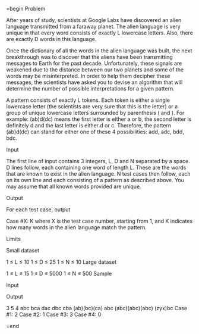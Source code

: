 =begin
Problem

After years of study, scientists at Google Labs have discovered an alien language transmitted from a faraway planet. The alien language is very unique in that every word consists of exactly L lowercase letters. Also, there are exactly D words in this language.

Once the dictionary of all the words in the alien language was built, the next breakthrough was to discover that the aliens have been transmitting messages to Earth for the past decade. Unfortunately, these signals are weakened due to the distance between our two planets and some of the words may be misinterpreted. In order to help them decipher these messages, the scientists have asked you to devise an algorithm that will determine the number of possible interpretations for a given pattern.

A pattern consists of exactly L tokens. Each token is either a single lowercase letter (the scientists are very sure that this is the letter) or a group of unique lowercase letters surrounded by parenthesis ( and ). For example: (ab)d(dc) means the first letter is either a or b, the second letter is definitely d and the last letter is either d or c. Therefore, the pattern (ab)d(dc) can stand for either one of these 4 possibilities: add, adc, bdd, bdc.

Input

The first line of input contains 3 integers, L, D and N separated by a space. D lines follow, each containing one word of length L. These are the words that are known to exist in the alien language. N test cases then follow, each on its own line and each consisting of a pattern as described above. You may assume that all known words provided are unique.

Output

For each test case, output

Case #X: K
where X is the test case number, starting from 1, and K indicates how many words in the alien language match the pattern.

Limits

Small dataset

1 ≤ L ≤ 10
1 ≤ D ≤ 25
1 ≤ N ≤ 10
Large dataset

1 ≤ L ≤ 15
1 ≤ D ≤ 5000
1 ≤ N ≤ 500
Sample


Input 
 	
Output 
 
3 5 4
abc
bca
dac
dbc
cba
(ab)(bc)(ca)
abc
(abc)(abc)(abc)
(zyx)bc
Case #1: 2
Case #2: 1
Case #3: 3
Case #4: 0

=end
